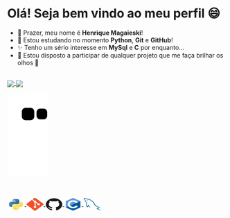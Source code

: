# Olá! Seja bem vindo ao meu perfil 😄

- 👀 Prazer, meu nome é **Henrique Magaieski**!
- 📖 Estou estudando no momento **Python**, **Git** e **GitHub**!
- ✨ Tenho um sério interesse em **MySql** e **C** por enquanto...
- 💞 Estou disposto a participar de qualquer projeto que me faça brilhar os olhos 🤩

 ##

<a href="https://github.com/anuraghazra/github-readme-stats">
  <img height=180 align="center" src="https://github-readme-stats.vercel.app/api?username=RickMagaieski&show_icons=true&theme=dracula" /> 
<a href="https://github.com/anuraghazra/convoychat">
  <img height=180 align="center" src="https://github-readme-stats.vercel.app/api/top-langs?username=RickMagaieski&show_icons=true&theme=dracula&layout=compact&langs_count=8&card_width=320" />

![Snake animation](https://github.com/RickMagaieski/RickMagaieski/blob/output/github-contribution-grid-snake.svg)

##

<div style="display: inline_block"><br>
  <img align="center" alt="Rafa-Python" height="30" width="40" src="https://raw.githubusercontent.com/devicons/devicon/master/icons/python/python-original.svg">
  <img align="center" alt="Rafa-Js" height="30" width="40" src="https://raw.githubusercontent.com/devicons/devicon/master/icons/git/git-original.svg">
  <img align="center" alt="Rafa-Js" height="30" width="40" src="https://raw.githubusercontent.com/devicons/devicon/master/icons/github/github-original.svg">
  <img align="center" alt="Rafa-Js" height="30" width="40" src="https://raw.githubusercontent.com/devicons/devicon/master/icons/c/c-original.svg">
  <img align="center" alt="Rafa-Js" height="30" width="40" src="https://raw.githubusercontent.com/devicons/devicon/master/icons/mysql/mysql-original.svg">
  
</div>

</div>
<!---
RickMagaieski/RickMagaieski is a ✨ special ✨ repository because its `README.md` (this file) appears on your GitHub profile.
You can click the Preview link to take a look at your changes.
--->

